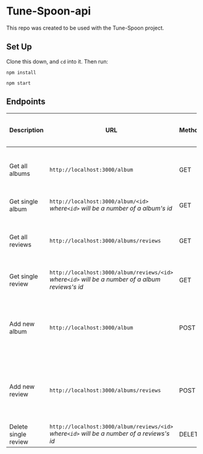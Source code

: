 # Tune-Spoon-api

This repo was created to be used with the Tune-Spoon project.

## Set Up

Clone this down, and `cd` into it.  Then run:

`npm install`

`npm start`

## Endpoints

| Description | URL | Method | Required Properties for Request | Sample Successful Response |
|----------|-----|--------|---------------------|-----------------|
| Get all albums|`http://localhost:3000/album`| GET  | none | object with `album` property containing an array of all albums |
|Get single album|`http://localhost:3000/album/<id>`     *where`<id>` will be a number of a album's id* | GET  | none | object of single albums info |
|Get all reviews| `http://localhost:3000/albums/reviews` | GET | none | object with `reviews` property containing an array of all reviews |
|Get single review|`http://localhost:3000/album/reviews/<id>`     *where`<id>` will be a number of a album reviews's id* | GET  | none | object of single albums review info |
| Add new album |`http://localhost:3000/album`| POST | `POST INFO` | `{message: 'Album with id <id> successfully posted', newAlbum: <Object with allbum info just posted>}`|
| Add new review|`http://localhost:3000/albums/reviews`| POST | `POST INFO` | `{message: 'Review with id <id> successfully posted', newReview: <Object with review info just posted>}`|
| Delete single review| `http://localhost:3000/album/reviews/<id>`     *where`<id>` will be a number of a reviews's id*  | DELETE | none | Trip #<id> has been deleted |